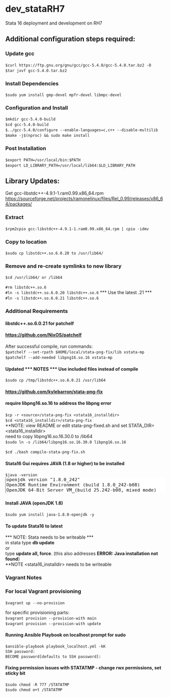 # dev_stataRH7
Stata 16 deployment and development on RH7

## Additional configuration steps required:
### Update gcc
`$curl https://ftp.gnu.org/gnu/gcc/gcc-5.4.0/gcc-5.4.0.tar.bz2 -O`<br/>
`$tar jxvf gcc-5.4.0.tar.bz2`<br/>

### Install Dependencies
`$sudo yum install gmp-devel mpfr-devel libmpc-devel`<br/>

### Configuration and Install
`$mkdir gcc-5.4.0-build`<br/>
`$cd gcc-5.4.0-build`<br/>
`$../gcc-5.4.0/configure --enable-languages=c,c++ --disable-multilib`<br/>
`$make -j$(nproc) && sudo make install`<br/>

### Post Installation
`$export PATH=/usr/local/bin:$PATH`<br/>
`$export LD_LIBRARY_PATH=/usr/local/lib64:$LD_LIBRARY_PATH`<br/>

## Library Updates:
Get gcc-libstdc++-4.9.1-1.ram0.99.x86_64.rpm
https://sourceforge.net/projects/ramonelinux/files/Rel_0.99/releases/x86_64/packages/

### Extract
`$rpm2cpio gcc-libstdc++-4.9.1-1.ram0.99.x86_64.rpm | cpio -idmv`<br/>

### Copy to location
`$sudo cp libstdc++.so.6.0.20 to /usr/lib64/`<br/>

### Remove and re-create symlinks to new library
`$cd /usr/lib64/ or /lib64`<br/>

`#rm libstdc++.so.6`<br/>
`#ln -s libstdc++.so.6.0.20 libstdc++.so.6` *** Use the latest .21 *** <br/>
`#ln -s libstdc++.so.6.0.21 libstdc++.so.6`<br/>

### Additional Requirements
#### libstdc++.so.6.0.21 for patchelf
####  https://github.com/NixOS/patchelf

After successful compile, run commands:<br/>
`$patchelf --set-rpath $HOME/local/stata-png-fix/lib xstata-mp`<br/>
`$patchelf --add-needed libpng16.so.16 xstata-mp`<br/>

#### Updated *** NOTES *** Use included files instead of compile
```
$sudo cp /tmp/libstdc++.so.6.0.21 /usr/lib64
```

#### https://github.com/kylebarron/stata-png-fix
#### require libpng16.so.16 to address the libpng error
`$cp -r <source>/stata-png-fix <stata16_installdir>`<br/>
`$cd <stata16_installdir>/stata-png-fix`<br/>
**NOTE: view README or edit stata-png-fixed.sh and set STATA_DIR=<stata16_installdir><br/>
  need to copy libpng16.so.16.30.0 to /lib64<br/>
  `$sudo ln -s /lib64/libpng16.so.16.30.0 libpng16.so.16`<br/>

`$cd ./bash compile-stata-png-fix.sh`<br/>

#### Stata16 Gui requires JAVA (1.8 or higher) to be installed
`$java -version`<br/>
![openjdk version 1.8](https://github.com/lel99999/dev_stataRH7/blob/master/java-version-01.PNG)

#### Install JAVA (openJDK 1.8)
`$sudo yum install java-1.8.0-openjdk -y` <br/>

#### To update Stata16 to latest
*** NOTE: Stata <installdir> needs to be writeable *** <br/>
in stata type **db update**<br/>
or<br/>
type **update all, force**. (this also addresses **ERROR: Java installation not found**)<br/>
**NOTE <stata16_installdir> needs to be writeable<br/>

### Vagrant Notes
### For local Vagrant provisioning
`$vagrant up --no-provision`<br/>

for specific provisioning parts:<br/>
`$vagrant provision --provision-with main`<br/>
`$vagrant provision --provision-with update`<br/>

#### Running Ansible Playbook on localhost prompt for sudo 
```
$ansible-playbook playbook_localhost.yml -kK
SSH password:
BECOME password[defaults to SSH password]:
```

#### Fixing permission issues with STATATMP - change rwx permissions, set sticky bit
```
$sudo chmod -R 777 /STATATMP
$sudo chmod o+t /STATATMP
```

